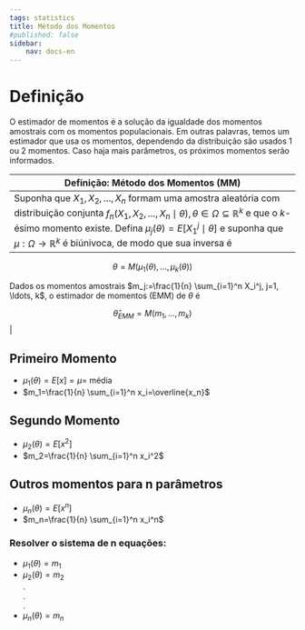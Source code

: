```yaml
---
tags: statistics
title: Método dos Momentos 
#published: false
sidebar:
    nav: docs-en
---
```


# Definição

O estimador de momentos é a solução da igualdade dos momentos amostrais com os momentos populacionais. Em outras palavras, temos um estimador que usa os momentos, dependendo da distribuição são usados 1 ou 2 momentos. Caso haja mais parâmetros, os próximos momentos serão informados. 

| Definição: Método dos Momentos (MM) |
| --------- |
| Suponha que $X_1, X_2, \ldots, X_n$ formam uma amostra aleatória com distribuição conjunta $f_n\left(X_1, X_2, \ldots, X_n \mid \theta\right), \theta \in \Omega \subseteq \mathbb{R}^k$ e que o $k$-ésimo momento existe. Defina $\mu_j(\theta)=E\left[X_1^j \mid \theta\right]$ e suponha que $\mu: \Omega \rightarrow \mathbb{R}^k$ é biúnivoca, de modo que sua inversa é

$$\theta=M\left(\mu_1(\theta), \ldots, \mu_k(\theta)\right)$$

Dados os momentos amostrais $m_j:=\frac{1}{n} \sum_{i=1}^n X_i^j, j=1, \ldots, k$, o estimador de momentos (EMM) de $\theta$ é

$$\hat{\theta}_{E M M}=M\left(m_1, \ldots, m_k\right)$$|

## Primeiro Momento

- $\mu_1(\theta)=E[x]=\mu=$ média
- $m_1=\frac{1}{n} \sum_{i=1}^n x_i=\overline{x_n}$

## Segundo Momento

- $\mu_2(\theta)=E\left[x^2\right]$
- $m_2=\frac{1}{n} \sum_{i=1}^n x_i^2$

## Outros momentos para n parâmetros

- $\mu_n(\theta)=E\left[x^n\right]$
- $m_n=\frac{1}{n} \sum_{i=1}^n x_i^n$

### Resolver o sistema de $\mathrm{n}$ equações:

- $\mu_1(\theta)=m_1$
- $\mu_2(\theta)=m_2$ \
. \
. \
. 
- $\mu_n(\theta)=m_n$
